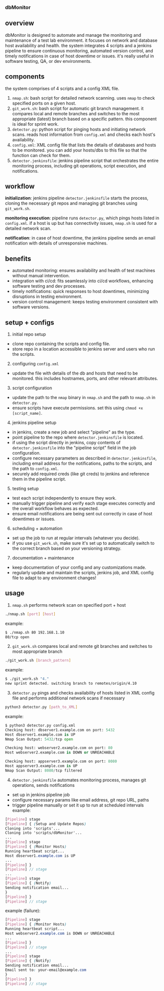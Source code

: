 ### dbMonitor

## overview
dbMonitor is designed to automate and manage the monitoring and maintenance of a test lab environment. it focuses on network and database host availability and health. the system integrates 4 scripts and a jenkins pipeline to ensure continuous monitoring, automated version control, and timely notifications in case of host downtime or issues. it's really useful in software testing, QA, or dev environments.

## components
the system comprises of 4 scripts and a config XML file.
1. `nmap.sh`: bash script for detailed network scanning. uses `nmap` to check specified ports on a given host.
2. `git_work.sh`: bash script for automatic git branch management. it compares local and remote branches and switches to the most appropriate (latest) branch based on a specific pattern. this component is ideal for sprint work.
3. `detector.py`: python script for pinging hosts and initiating network scans. reads host information from `config.xml` and checks each host's availability.
4. `config.xml`: XML config file that lists the details of databases and hosts to be monitored. you can add your hosts/dbs to this file so that the function can check for them.
5. `detector.jenkinsfile`: jenkins pipeline script that orchestrates the entire monitoring process, including git operations, script execution, and notifications.

## workflow
**initialization**: jenkins pipeline `detector.jenkinsfile` starts the process, cloning the necessary git repos and managing git branches using `git_work.sh`.

**monitoring execution**: pipeline runs `detector.py`, which pings hosts listed in `config.xml`. if a host is up but has connectivity issues, `nmap.sh` is used for a detailed network scan.

**notification**: in case of host downtime, the jenkins pipeline sends an email notification with details of unresponsive machines.

## benefits
- automated monitoring: ensures availability and health of test machines without manual intervention.
- integration with ci/cd: fits seamlessly into ci/cd workflows, enhancing software testing and dev processes.
- timely notifications: quick responses to host downtimes, minimizing disruptions in testing environment.
- version control management: keeps testing environment consistent with software versions.

## setup + configs
1. initial repo setup
- clone repo containing the scripts and config file.
- store repo in a location accessible to jenkins server and users who run the scripts.

2. configuring `config.xml`
- update the file with details of the db and hosts that need to be monitored. this includes hostnames, ports, and other relevant attributes.

3. script configuration
- update the path to the `nmap` binary in `nmap.sh` and the path to `nmap.sh` in `detector.py`.
- ensure scripts have execute permissions. set this using `chmod +x [script_name]`.

4. jenkins pipeline setup
- in jenkins, create a new job and select "pipeline" as the type.
- point pipeline to the repo where `detector.jenkinsfile` is located.
- if using the script directly in jenkins, copy contents of `detector.jenkinsfile` into the "pipeline script" field in the job configuration.
- configure necessary parameters as described in `detector.jenkinsfile`, including email address for the notifications, paths to the scripts, and the path to `config.xml`.
- securely add required creds (like git creds) to jenkins and reference them in the pipeline script.

5. testing setup
- test each script independently to ensure they work.
- manually trigger pipeline and verify each stage executes correctly and the overall workflow behaves as expected.
- ensure email notifications are being sent out correctly in case of host downtimes or issues.

6. scheduling + automation
- set up the job to run at regular intervals (whatever you decide).
- if you use `git_work.sh`, make sure it's set up to automatically switch to the correct branch based on your versioning strategy.

7. documentation + maintenance
- keep documentation of your config and any customizations made.
- regularly update and maintain the scripts, jenkins job, and XML config file to adapt to any environment changes!

## usage
1. `nmap.sh`
performs network scan on specified port + host
```bash
./nmap.sh [port] [host]
```
example:
```bash
$ ./nmap.sh 80 192.168.1.10
80/tcp open
```

2. `git_work.sh`
compares local and remote git branches and switches to most appropriate branch
```bash
./git_work.sh [branch_pattern]
```
example:
```bash
$ ./git_work.sh "4."
new sprint detected. switching branch to remotes/origin/4.10
```

3. `detector.py`
pings and checks availability of hosts listed in XML config file and performs additional network scans if necessary
```bash
python3 detector.py [path_to_XML]
```
example:
```python
$ python3 detector.py config.xml
Checking host: dbserver1.example.com on port: 5432
Host dbserver1.example.com is UP
Nmap Scan Output: 5432/tcp open

Checking host: webserver2.example.com on port: 80
Host webserver2.example.com is DOWN or UNREACHABLE

Checking host: appserver3.example.com on port: 8080
Host appserver3.example.com is UP
Nmap Scan Output: 8080/tcp filtered

```

4. `detector.jenkinsfile`
automates monitoring process, manages git operations, sends notifications
- set up in jenkins pipeline job
- configure necessary params like email address, git repo URL, paths
- trigger pipeline manually or set it up to run at scheduled intervals
example:
```scss
[Pipeline] stage
[Pipeline] { (Setup and Update Repos)
Cloning into 'scripts'...
Cloning into 'scripts/dbMonitor'...
...
[Pipeline] stage
[Pipeline] { (Monitor Hosts)
Running heartbeat script...
Host dbserver1.example.com is UP
...
[Pipeline] }
[Pipeline] // stage
...
[Pipeline] stage
[Pipeline] { (Notify)
Sending notification email...
}
[Pipeline] }
[Pipeline] // stage
```
example (failure):
```scss
[Pipeline] stage
[Pipeline] { (Monitor Hosts)
Running heartbeat script...
Host webserver2.example.com is DOWN or UNREACHABLE
...
[Pipeline] }
[Pipeline] // stage
...
[Pipeline] stage
[Pipeline] { (Notify)
Sending notification email...
Email sent to: your-email@example.com
}
[Pipeline] }
[Pipeline] // stage
```


